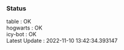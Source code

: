 ### Status


table : OK  
hogwarts : OK  
icy-bot : OK  
Latest Update : 2022-11-10 13:42:34.393147
